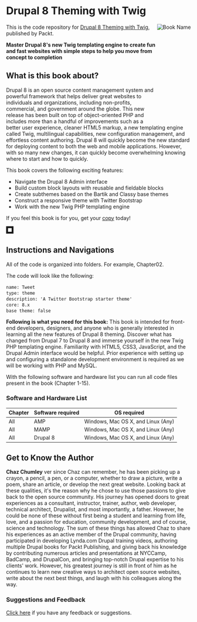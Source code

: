 # Drupal 8 Theming with Twig

<a href="https://prod.packtpub.com/in/web-development/drupal-8-theming-twig?utm_source=github&utm_medium=repository&utm_campaign=9781782168737"><img src="https://prod.packtpub.com/media/catalog/product/cache/e4d64343b1bc593f1c5348fe05efa4a6/b/0/b00672_mockupcover_normal_.jpg" alt="Book Name" height="256px" align="right"></a>

This is the code repository for [Drupal 8 Theming with Twig](https://prod.packtpub.com/in/web-development/drupal-8-theming-twig?utm_source=github&utm_medium=repository&utm_campaign=9781782168737), published by Packt.

**Master Drupal 8's new Twig templating engine to create fun and fast websites with simple steps to help you move from concept to completion**

## What is this book about?
Drupal 8 is an open source content management system and powerful framework that helps deliver great websites to individuals and organizations, including non-profits, commercial, and government around the globe. This new release has been built on top of object-oriented PHP and includes more than a handful of improvements such as a better user experience, cleaner HTML5 markup, a new templating engine called Twig, multilingual capabilities, new configuration management, and effortless content authoring. Drupal 8 will quickly become the new standard for deploying content to both the web and mobile applications. However, with so many new changes, it can quickly become overwhelming knowing where to start and how to quickly.

This book covers the following exciting features: 
* Navigate the Drupal 8 Admin interface
* Build custom block layouts with reusable and fieldable blocks
* Create subthemes based on the Bartik and Classy base themes
* Construct a responsive theme with Twitter Bootstrap
* Work with the new Twig PHP templating engine

If you feel this book is for you, get your [copy](https://www.amazon.com/dp/1782168737) today!

<a href="https://prod.packtpub.com/in/web-development/drupal-8-theming-twig?utm_source=github&utm_medium=repository&utm_campaign=9781782168737"><img src="https://raw.githubusercontent.com/PacktPublishing/GitHub/master/GitHub.png" alt="https://www.packtpub.com/" border="5" /></a>

## Instructions and Navigations
All of the code is organized into folders. For example, Chapter02.

The code will look like the following:
```
name: Tweet
type: theme
description: 'A Twitter Bootstrap starter theme'
core: 8.x
base theme: false
```


**Following is what you need for this book:**
This book is intended for front-end developers, designers, and anyone who is generally interested in learning all the new features of Drupal 8 theming. Discover what has changed from Drupal 7 to Drupal 8 and immerse yourself in the new Twig PHP templating engine. Familiarity with HTML5, CSS3, JavaScript, and the Drupal Admin interface would be helpful. Prior experience with setting up and configuring a standalone development environment is required as we will be working with PHP and MySQL.

With the following software and hardware list you can run all code files present in the book (Chapter 1-15).

### Software and Hardware List

| Chapter  | Software required                   | OS required                        |
| -------- | ------------------------------------| -----------------------------------|
| All      | AMP                                | Windows, Mac OS X, and Linux (Any) |
| All      | MAMP                               | Windows, Mac OS X, and Linux (Any) |
| All      | Drupal 8                           | Windows, Mac OS X, and Linux (Any) |





## Get to Know the Author
**Chaz Chumley**
ver since Chaz can remember, he has been picking up a crayon, a pencil, a pen, or a computer, whether to draw a picture, write a poem, share an article, or develop the next great website. Looking back at these qualities, it's the reason why he chose to use those passions to give back to the open source community. His journey has opened doors to great experiences as a consultant, instructor, trainer, author, web developer, technical architect, Drupalist, and most importantly, a father. However, he could be none of these without first being a student and learning from life, love, and a passion for education, community development, and of course, science and technology.
The sum of these things has allowed Chaz to share his experiences as an active member of the Drupal community, having participated in developing Lynda.com Drupal training videos, authoring multiple Drupal books for Packt Publishing, and giving back his knowledge by contributing numerous articles and presentations at NYCCamp, BadCamp, and DrupalCon, and bringing top-notch Drupal expertise to his clients' work.
However, his greatest journey is still in front of him as he continues to learn new creative ways to architect open source websites, write about the next best things, and laugh with his colleagues along the way.




### Suggestions and Feedback
[Click here](https://docs.google.com/forms/d/e/1FAIpQLSdy7dATC6QmEL81FIUuymZ0Wy9vH1jHkvpY57OiMeKGqib_Ow/viewform) if you have any feedback or suggestions.

